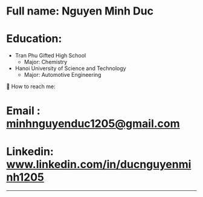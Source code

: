 # Full name: Nguyen Minh Duc

# Education:
- Tran Phu Gifted High School
  + Major: Chemistry
- Hanoi University of Science and Technology
  + Major: Automotive Engineering

🤖 How to reach me:
# Email   : minhnguyenduc1205@gmail.com
# Linkedin: www.linkedin.com/in/ducnguyenminh1205

----------------------------------------------
<!---
DucAutomotiveMbeds/DucAutomotiveMbeds is a ✨ special ✨ repository because its `README.md` (this file) appears on your GitHub profile.
You can click the Preview link to take a look at your changes.
--->
